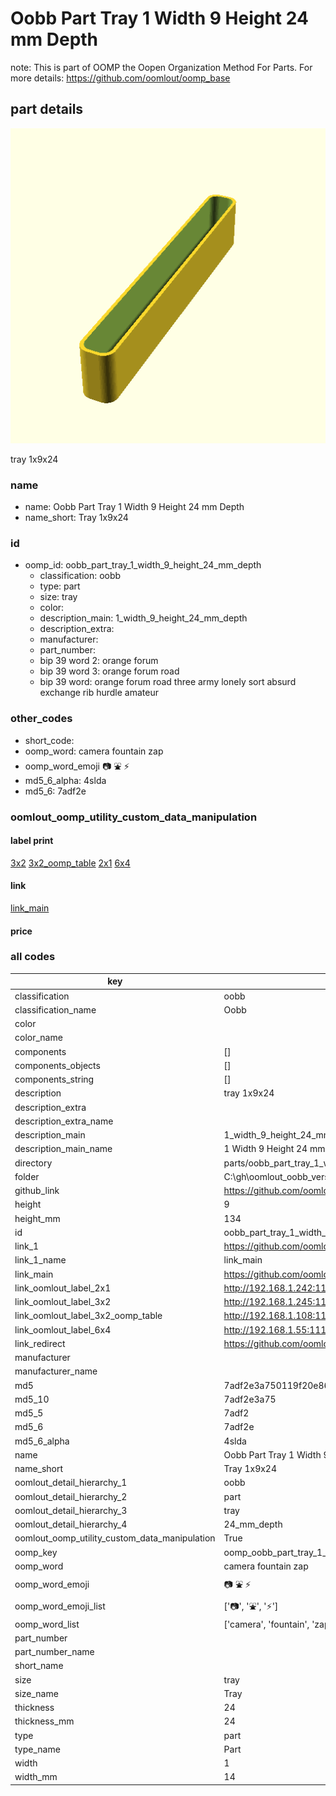 # Oobb Part Tray 1 Width 9 Height 24 mm Depth  

note: This is part of OOMP the Oopen Organization Method For Parts. For more details: https://github.com/oomlout/oomp_base

##  part details
  

[![](3dpr.png)](3dpr.png)

tray 1x9x24



### name
* name: Oobb Part Tray 1 Width 9 Height 24 mm Depth
* name_short: Tray 1x9x24 
### id
* oomp_id: oobb_part_tray_1_width_9_height_24_mm_depth
  * classification: oobb
  * type: part
  * size: tray
  * color: 
  * description_main: 1_width_9_height_24_mm_depth
  * description_extra: 
  * manufacturer: 
  * part_number: 
  * bip 39 word 2: orange forum
  * bip 39 word 3: orange forum road
  * bip 39 word: orange forum road three army lonely sort absurd exchange rib hurdle amateur

### other_codes
* short_code: 
* oomp_word: camera fountain zap
* oomp_word_emoji :camera: :fountain: :zap:
* md5_6_alpha: 4slda
* md5_6: 7adf2e






### oomlout_oomp_utility_custom_data_manipulation
#### label print
[3x2](http://192.168.1.245:1112/?label=oomp%204slda)
[3x2_oomp_table](http://192.168.1.108:1112/?label=oomp%204slda)
[2x1](http://192.168.1.242:1112/?label=oomp%204slda)
[6x4](http://192.168.1.55:1112/?label=oomp%204slda)    

#### link

[link_main](https://github.com/oomlout/oomlout_oobb_version_4_generated_parts/tree/main/navigation_oomp/oobb/part/tray/1_width_9_height_24_mm_depth/part)                              

#### price







### all codes 
| key | value |  
| --- | --- |  
| classification | oobb |  
| classification_name | Oobb |  
| color |  |  
| color_name |  |  
| components | [] |  
| components_objects | [] |  
| components_string | [] |  
| description | tray 1x9x24 |  
| description_extra |  |  
| description_extra_name |  |  
| description_main | 1_width_9_height_24_mm_depth |  
| description_main_name | 1 Width 9 Height 24 mm Depth |  
| directory | parts/oobb_part_tray_1_width_9_height_24_mm_depth |  
| folder | C:\gh\oomlout_oobb_version_4_generated_parts\parts\oobb_part_tray_1_width_9_height_24_mm_depth |  
| github_link | https://github.com/oomlout/oomlout_oomp_part_src/tree/main/parts/oobb_part_tray_1_width_9_height_24_mm_depth |  
| height | 9 |  
| height_mm | 134 |  
| id | oobb_part_tray_1_width_9_height_24_mm_depth |  
| link_1 | https://github.com/oomlout/oomlout_oobb_version_4_generated_parts/tree/main/navigation_oomp/oobb/part/tray/1_width_9_height_24_mm_depth/part |  
| link_1_name | link_main |  
| link_main | https://github.com/oomlout/oomlout_oobb_version_4_generated_parts/tree/main/navigation_oomp/oobb/part/tray/1_width_9_height_24_mm_depth/part |  
| link_oomlout_label_2x1 | http://192.168.1.242:1112/?label=oomp%204slda |  
| link_oomlout_label_3x2 | http://192.168.1.245:1112/?label=oomp%204slda |  
| link_oomlout_label_3x2_oomp_table | http://192.168.1.108:1112/?label=oomp%204slda |  
| link_oomlout_label_6x4 | http://192.168.1.55:1112/?label=oomp%204slda |  
| link_redirect | https://github.com/oomlout/oomlout_oobb_version_4_generated_parts/tree/main/parts/oobb_tray_01_09_24 |  
| manufacturer |  |  
| manufacturer_name |  |  
| md5 | 7adf2e3a750119f20e860e1175d6ecde |  
| md5_10 | 7adf2e3a75 |  
| md5_5 | 7adf2 |  
| md5_6 | 7adf2e |  
| md5_6_alpha | 4slda |  
| name | Oobb Part Tray 1 Width 9 Height 24 mm Depth |  
| name_short | Tray 1x9x24  |  
| oomlout_detail_hierarchy_1 | oobb |  
| oomlout_detail_hierarchy_2 | part |  
| oomlout_detail_hierarchy_3 | tray |  
| oomlout_detail_hierarchy_4 | 24_mm_depth |  
| oomlout_oomp_utility_custom_data_manipulation | True |  
| oomp_key | oomp_oobb_part_tray_1_width_9_height_24_mm_depth |  
| oomp_word | camera fountain zap |  
| oomp_word_emoji | :camera: :fountain: :zap: |  
| oomp_word_emoji_list | [':camera:', ':fountain:', ':zap:'] |  
| oomp_word_list | ['camera', 'fountain', 'zap'] |  
| part_number |  |  
| part_number_name |  |  
| short_name |  |  
| size | tray |  
| size_name | Tray |  
| thickness | 24 |  
| thickness_mm | 24 |  
| type | part |  
| type_name | Part |  
| width | 1 |  
| width_mm | 14 |  
